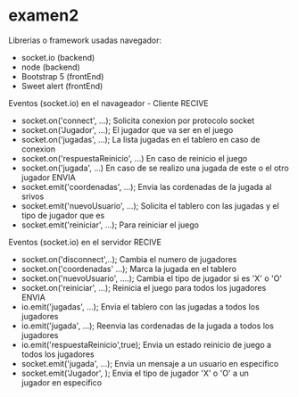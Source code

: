 # examen2
Librerias o framework usadas navegador:
 - socket.io (backend)
 - node (backend)
 - Bootstrap 5 (frontEnd)
 - Sweet alert (frontEnd)
 
Eventos (socket.io) en el navageador - Cliente 
 RECIVE
 - socket.on('connect', ...); Solicita conexion por protocolo socket
 - socket.on('Jugador', ...); El jugador que va ser en el juego
 - socket.on('jugadas', ...); La lista jugadas en el tablero en caso de conexion
 - socket.on('respuestaReinicio', ...) En caso de reinicio el juego
 - socket.on('jugada', ...) En caso de se realizo una jugada de este o el otro jugador
 ENVIA
 - socket.emit('coordenadas', ...); Envia las cordenadas de la jugada al srivos
 - socket.emit('nuevoUsuario', ...); Solicita el tablero con las jugadas y el tipo de jugador que es
 - socket.emit('reiniciar', ...); Para reiniciar el juego
 
Eventos (socket.io) en el servidor
 RECIVE
 - socket.on('disconnect',..);	Cambia el numero de jugadores 
 - socket.on('coordenadas' ...); Marca la jugada en el tablero  
 - socket.on('nuevoUsuario', ....); Cambia el tipo de jugador si es 'X' o 'O'
 - socket.on('reiniciar', ...); Reinicia el juego para todos los jugadores
 ENVIA
 - io.emit('jugadas', ...); Envia el tablero con las jugadas a todos los jugadores
 - io.emit('jugada', ...); Reenvia las cordenadas de la jugada a todos los jugadores
 - io.emit('respuestaReinicio',true); Envia un estado reinicio de juego a todos los jugadores
 - socket.emit('jugada', ...); Envia un mensaje a un usuario en especifico
 - socket.emit('Jugador', ); Envia el tipo de jugador 'X' o 'O' a un jugador en especifico
